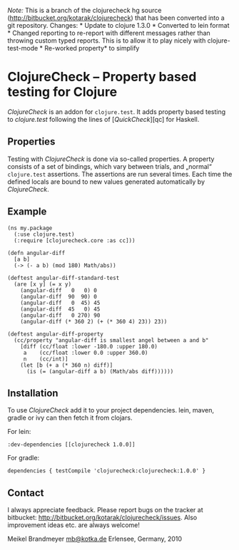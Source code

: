 *Note:* This is a branch of the clojurecheck hg source
 (http://bitbucket.org/kotarak/clojurecheck) that has been converted
 into a git repository.
   Changes:
     * Update to clojure 1.3.0
     * Converted to lein format
     * Changed reporting to re-report with different messages rather
       than throwing custom typed reports.  This is to allow it to
       play nicely with clojure-test-mode
     * Re-worked property* to simplify

# ClojureCheck – Property based testing for Clojure

*ClojureCheck* is an addon for `clojure.test`. It adds property based
testing to *clojure.test* following the lines of [*QuickCheck*][qc] for
Haskell.

## Properties

Testing with *ClojureCheck* is done via so-called properties. A property
consists of a set of bindings, which vary between trials, and „normal“
`clojure.test` assertions. The assertions are run several times. Each
time the defined locals are bound to new values generated automatically
by *ClojureCheck*.

## Example

    (ns my.package
      (:use clojure.test)
      (:require [clojurecheck.core :as cc]))

    (defn angular-diff
      [a b]
      (-> (- a b) (mod 180) Math/abs))

    (deftest angular-diff-standard-test
      (are [x y] (= x y)
        (angular-diff   0   0) 0
        (angular-diff  90  90) 0
        (angular-diff   0  45) 45
        (angular-diff  45   0) 45
        (angular-diff   0 270) 90
        (angular-diff (* 360 2) (+ (* 360 4) 23)) 23))

    (deftest angular-diff-property
      (cc/property "angular-diff is smallest angel between a and b"
        [diff (cc/float :lower -180.0 :upper 180.0)
         a    (cc/float :lower 0.0 :upper 360.0)
         n    (cc/int)]
        (let [b (+ a (* 360 n) diff)]
          (is (= (angular-diff a b) (Math/abs diff))))))

## Installation

To use *ClojureCheck* add it to your project dependencies. lein, maven,
gradle or ivy can then fetch it from clojars.

For lein:

    :dev-dependencies [[clojurecheck 1.0.0]]

For gradle:

    dependencies { testCompile 'clojurecheck:clojurecheck:1.0.0' }

## Contact

I always appreciate feedback. Please report bugs on the tracker at
bitbucket: <http://bitbucket.org/kotarak/clojurecheck/issues>. Also
improvement ideas etc. are always welcome!

Meikel Brandmeyer <mb@kotka.de>
Erlensee, Germany, 2010
